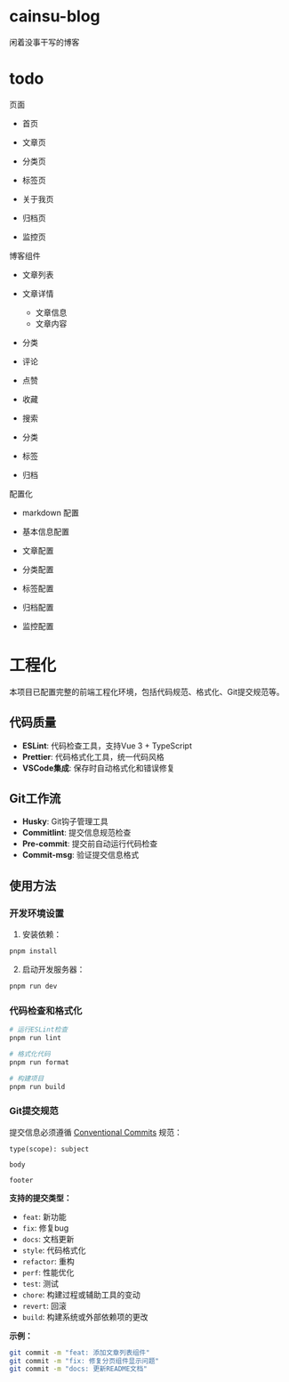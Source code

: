 # cainsu-blog

闲着没事干写的博客

# todo

页面

- 首页

- 文章页
- 分类页
- 标签页
- 关于我页
- 归档页
- 监控页

博客组件

- 文章列表

- 文章详情
  - 文章信息
  - 文章内容
- 分类
- 评论
- 点赞
- 收藏
- 搜索
- 分类
- 标签
- 归档

配置化

- markdown 配置

- 基本信息配置
- 文章配置
- 分类配置
- 标签配置
- 归档配置
- 监控配置

# 工程化

本项目已配置完整的前端工程化环境，包括代码规范、格式化、Git提交规范等。

## 代码质量

- **ESLint**: 代码检查工具，支持Vue 3 + TypeScript
- **Prettier**: 代码格式化工具，统一代码风格
- **VSCode集成**: 保存时自动格式化和错误修复

## Git工作流

- **Husky**: Git钩子管理工具
- **Commitlint**: 提交信息规范检查
- **Pre-commit**: 提交前自动运行代码检查
- **Commit-msg**: 验证提交信息格式

## 使用方法

### 开发环境设置

1. 安装依赖：
```bash
pnpm install
```

2. 启动开发服务器：
```bash
pnpm run dev
```

### 代码检查和格式化

```bash
# 运行ESLint检查
pnpm run lint

# 格式化代码
pnpm run format

# 构建项目
pnpm run build
```

### Git提交规范 

提交信息必须遵循 [Conventional Commits](https://www.conventionalcommits.org/) 规范：

```
type(scope): subject

body

footer
```

**支持的提交类型：**
- `feat`: 新功能
- `fix`: 修复bug
- `docs`: 文档更新
- `style`: 代码格式化
- `refactor`: 重构
- `perf`: 性能优化
- `test`: 测试
- `chore`: 构建过程或辅助工具的变动
- `revert`: 回滚
- `build`: 构建系统或外部依赖项的更改

**示例：**
```bash
git commit -m "feat: 添加文章列表组件"
git commit -m "fix: 修复分页组件显示问题"
git commit -m "docs: 更新README文档"
```

